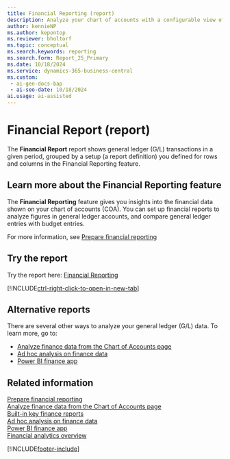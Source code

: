 ```yaml
---
title: Financial Reporting (report)
description: Analyze your chart of accounts with a configurable view of general ledger accounts. Simplifies reporting for typical scenarios such as balance sheets, income statements, and cash flow statements.
author: kennieNP
ms.author: kepontop
ms.reviewer: bholtorf
ms.topic: conceptual
ms.search.keywords: reporting
ms.search.form: Report_25_Primary
ms.date: 10/18/2024
ms.service: dynamics-365-business-central
ms.custom:
 - ai-gen-docs-bap
 - ai-seo-date: 10/18/2024
ai.usage: ai-assisted
---
```


# Financial Report (report)

The **Financial Report** report shows general ledger (G/L) transactions in a given period, grouped by a setup (a report definition) you defined for rows and columns in the Financial Reporting feature.

## Learn more about the Financial Reporting feature

The **Financial Reporting** feature gives you insights into the financial data shown on your chart of accounts (COA). You can set up financial reports to analyze figures in general ledger accounts, and compare general ledger entries with budget entries. 

For more information, see [Prepare financial reporting](../bi-how-work-account-schedule.md)

## Try the report

Try the report here: [Financial Reporting](https://businesscentral.dynamics.com?report=25)

[!INCLUDE[ctrl-right-click-to-open-in-new-tab](../includes/ctrl-right-click-to-open-in-new-tab.md)]

## Alternative reports

There are several other ways to analyze your general ledger (G/L) data. To learn more, go to:

- [Analyze finance data from the Chart of Accounts page](../finance-general-ledger.md)
- [Ad hoc analysis on finance data](../ad-hoc-analysis-finance.md)  
- [Power BI finance app](../finance-powerbi-app.md)

## Related information

[Prepare financial reporting](../bi-how-work-account-schedule.md)  
[Analyze finance data from the Chart of Accounts page](../finance-general-ledger.md)  
[Built-in key finance reports](../finance-reports.md)  
[Ad hoc analysis on finance data](../ad-hoc-analysis-finance.md)  
[Power BI finance app](../finance-powerbi-app.md)  
[Financial analytics overview](../bi.md)  

[!INCLUDE[footer-include](../includes/footer-banner.md)]